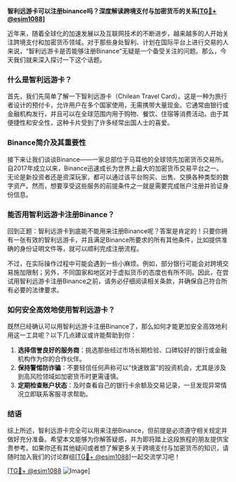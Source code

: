 **智利远游卡可以注册binance吗？深度解读跨境支付与加密货币的关系[[TG💪+ @esim1088](https://t.me/s/esim1088)]**

近年来，随着全球化的加速发展以及互联网技术的不断进步，越来越多的人开始关注跨境支付和加密货币领域。对于那些身处智利、计划在国际平台上进行交易的人来说，“智利远游卡是否能够注册Binance”无疑是一个备受关注的问题。那么，今天我们就来深入探讨一下这个话题。

### 什么是智利远游卡？

首先，我们先简单了解一下智利远游卡（Chilean Travel Card）。这是一种为旅行者设计的预付卡，允许用户在多个国家使用，无需携带大量现金。它通常由银行或金融机构发行，并且可以在全球范围内用于购物、餐饮、住宿等消费活动。由于其便捷性和安全性，这种卡片受到了许多经常出国人士的喜爱。

### Binance简介及其重要性

接下来让我们谈谈Binance——一家总部位于马耳他的全球领先加密货币交易所。自2017年成立以来，Binance迅速成长为世界上最大的加密货币交易平台之一。无论是新投资者还是资深玩家，都可以通过该平台购买、出售、交换各种类型的数字资产。然而，想要享受这些服务的前提条件之一就是需要完成账户注册并验证身份信息。

### 能否用智利远游卡注册Binance？

回到正题：智利远游卡到底能不能用来注册Binance呢？答案是肯定的！只要你拥有一张有效的智利远游卡，并且满足Binance所要求的所有其他条件，比如提供准确的身份证明文件等，就可以顺利完成注册流程。

不过，在实际操作过程中可能会遇到一些小麻烦。例如，部分银行可能会对跨境交易施加限制；另外，不同国家和地区对于虚拟货币的态度也有所不同。因此，在尝试用智利远游卡注册Binance之前，请务必仔细阅读相关条款，并确保自己符合所有必要的法律要求。

### 如何安全高效地使用智利远游卡？

既然已经确认可以用智利远游卡注册Binance了，那么如何才能更加安全高效地利用这一工具呢？以下几点建议或许能帮助到你：

1. **选择信誉良好的服务商**：挑选那些经过市场长期检验、口碑较好的银行或金融机构作为你的合作伙伴。
2. **保持警惕防诈骗**：不要轻信任何声称可以“快速致富”的投资机会，尤其是涉及到高风险领域如加密货币时更需谨慎。
3. **定期检查账户状态**：及时查看自己的银行卡余额及交易记录，一旦发现异常情况立即联系客服寻求帮助。

### 结语

综上所述，智利远游卡完全可以用来注册Binance，但前提是必须遵守相关规定并做好充分准备。希望本文能够为你解答疑惑，并为即将踏上这段旅程的朋友提供宝贵参考。如果你还有其他疑问或者想了解更多关于跨境支付与加密货币的知识，请随时加入我们的讨论群组[[TG💪+ @esim1088](https://t.me/s/esim1088)]一起交流学习吧！

[[TG💪+ @esim1088](https://t.me/s/esim1088) ![Image](https://i.postimg.cc/4NQfJmqS/Snipaste-2025-05-13-00-14-12.png)]